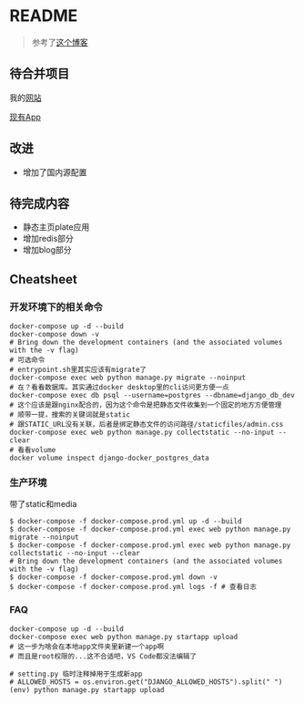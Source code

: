 # README

> 参考了[这个博客](https://testdriven.io/blog/dockerizing-django-with-postgres-gunicorn-and-nginx/)


## 待合并项目

我的[网站](https://www.frankscarlet.pro/)

[现有App](https://github.com/FrankScarlet/Django_Apps)


## 改进

- 增加了国内源配置

## 待完成内容

- 静态主页plate应用
- 增加redis部分
- 增加blog部分

## Cheatsheet

### 开发环境下的相关命令

```shell
docker-compose up -d --build
docker-compose down -v
# Bring down the development containers (and the associated volumes with the -v flag)
# 可选命令
# entrypoint.sh里其实应该有migrate了
docker-compose exec web python manage.py migrate --noinput 
# 在？看看数据库。其实通过docker desktop里的cli访问更方便一点
docker-compose exec db psql --username=postgres --dbname=django_db_dev 
# 这个应该是跟nginx配合的，因为这个命令是把静态文件收集到一个固定的地方方便管理
# 顺带一提，搜索的关键词就是static
# 跟STATIC_URL没有关联，后者是绑定静态文件的访问路径/staticfiles/admin.css
docker-compose exec web python manage.py collectstatic --no-input --clear
# 看看volume
docker volume inspect django-docker_postgres_data
```

### 生产环境

带了static和media

```shell
$ docker-compose -f docker-compose.prod.yml up -d --build
$ docker-compose -f docker-compose.prod.yml exec web python manage.py migrate --noinput
$ docker-compose -f docker-compose.prod.yml exec web python manage.py collectstatic --no-input --clear
# Bring down the development containers (and the associated volumes with the -v flag)
$ docker-compose -f docker-compose.prod.yml down -v
$ docker-compose -f docker-compose.prod.yml logs -f # 查看日志
```


### FAQ

```shell
docker-compose up -d --build
docker-compose exec web python manage.py startapp upload
# 这一步为啥会在本地app文件夹里新建一个app啊
# 而且是root权限的...这不合适吧，VS Code都没法编辑了

# setting.py 临时注释掉用于生成新app
# ALLOWED_HOSTS = os.environ.get("DJANGO_ALLOWED_HOSTS").split(" ")
(env) python manage.py startapp upload
```
